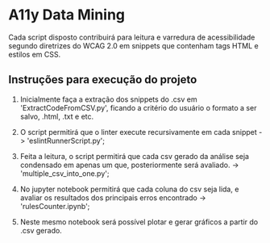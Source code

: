# A11y Data Mining

Cada script disposto contribuirá para leitura e varredura de acessibilidade segundo diretrizes do WCAG 2.0 em snippets que contenham tags HTML e estilos em CSS.

## Instruções para execução do projeto

1. Inicialmente faça a extração dos snippets do .csv em 'ExtractCodeFromCSV.py', ficando a critério do usuário o formato a ser salvo, .html, .txt e etc.

2. O script permitirá que o linter execute recursivamente em cada snippet -> 'eslintRunnerScript.py';

3. Feita a leitura, o script permitirá que cada csv gerado da análise seja condensado em apenas um que, posteriormente será avaliado. -> 'multiple_csv_into_one.py';
 
4. No jupyter notebook permitirá que cada coluna do csv seja lida, e avaliar os resultados dos principais erros encontrado -> 'rulesCounter.ipynb';

5. Neste mesmo notebook será possível plotar e gerar gráficos a partir do .csv gerado.
